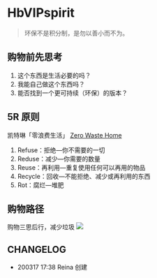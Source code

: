 # HbVIPspirit
 
> 环保不是积分制，是勿以善小而不为。

## 购物前先思考
1. 这个东西是生活必要的吗？
2. 我能自己做这个东西吗？
3. 能否找到一个更可持续（环保）的版本？

##  5R 原则
凯特琳「零浪费生活」 [Zero Waste Home](https://zerowastehome.com/)  
1. Refuse：拒绝—你不需要的一切
2. Reduse：减少—你需要的数量
3. Reuse：再利用—重复使用任何可以再用的物品
4. Recycle：回收—不能拒绝、减少或再利用的东西
5. Rot：腐烂—堆肥

## 购物路径
购物三思后行，减少垃圾
![](https://tva1.sinaimg.cn/large/00831rSTly1gcx3m9a8zvj31i20u0aht.jpg)

## CHANGELOG
* 200317 17:38 Reina 创建
